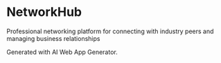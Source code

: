 # NetworkHub

Professional networking platform for connecting with industry peers and managing business relationships

Generated with AI Web App Generator.